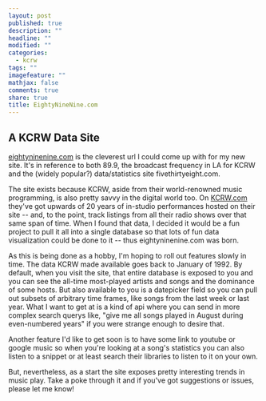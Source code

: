 ```yaml
---
layout: post
published: true
description: ""
headline: ""
modified: ""
categories: 
  - kcrw
tags: ""
imagefeature: ""
mathjax: false
comments: true
share: true
title: EightyNineNine.com
---
```

## A KCRW Data Site

[eightyninenine.com](http://www.eightyninenine.com) is the cleverest url I could come up with for my new site. It's in reference to both 89.9, the broadcast frequency in LA for KCRW and the (widely popular?) data/statistics site fivethirtyeight.com. 

The site exists because KCRW, aside from their world-renowned music programming, is also pretty savvy in the digital world too. On [KCRW.com](http://www.kcrw.com) they've got upwards of 20 years of in-studio performances hosted on their site -- and, to the point, track listings from all their radio shows over that same span of time. When I found that data, I decided it would be a fun project to pull it all into a single database so that lots of fun data visualization could be done to it -- thus eightyninenine.com was born.

As this is being done as a hobby, I'm hoping to roll out features slowly in time. The data KCRW made available goes back to January of 1992. By default, when you visit the site, that entire database is exposed to you and you can see the all-time most-played artists and songs and the dominance of some hosts. But also available to you is a datepicker field so you can pull out subsets of arbitrary time frames, like songs from the last week or last year. What I want to get at is a kind of api where you can send in more complex search querys like, "give me all songs played in August during even-numbered years" if you were strange enough to desire that. 

Another feature I'd like to get soon is to have some link to youtube or google music so when you're looking at a song's statistics you can also listen to a snippet or at least search their libraries to listen to it on your own. 

But, nevertheless, as a start the site exposes pretty interesting trends in music play. Take a poke through it and if you've got suggestions or issues, please let me know!